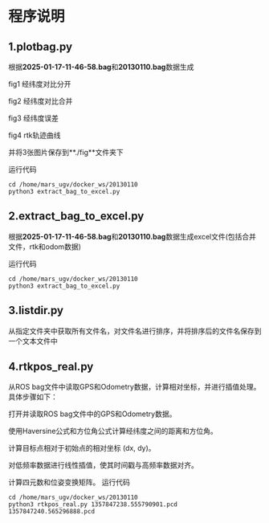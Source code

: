 # 程序说明
## 1.plotbag.py
根据**2025-01-17-11-46-58.bag**和**20130110.bag**数据生成

fig1 经纬度对比分开

fig2 经纬度对比合并

fig3 经纬度误差

fig4 rtk轨迹曲线

并将3张图片保存到**./fig**文件夹下

运行代码
```
cd /home/mars_ugv/docker_ws/20130110
python3 extract_bag_to_excel.py
```
## 2.extract_bag_to_excel.py
根据**2025-01-17-11-46-58.bag**和**20130110.bag**数据生成excel文件(包括合并文件，rtk和odom数据)

运行代码
```
cd /home/mars_ugv/docker_ws/20130110
python3 extract_bag_to_excel.py
```

## 3.listdir.py
从指定文件夹中获取所有文件名，对文件名进行排序，并将排序后的文件名保存到一个文本文件中

## 4.rtkpos_real.py
从ROS bag文件中读取GPS和Odometry数据，计算相对坐标，并进行插值处理。具体步骤如下：

打开并读取ROS bag文件中的GPS和Odometry数据。

使用Haversine公式和方位角公式计算经纬度之间的距离和方位角。

计算目标点相对于初始点的相对坐标 (dx, dy)。

对低频率数据进行线性插值，使其时间戳与高频率数据对齐。

计算四元数和位姿变换矩阵。
运行代码
```
cd /home/mars_ugv/docker_ws/20130110
python3 rtkpos_real.py 1357847238.555790901.pcd 1357847240.565296888.pcd
```
